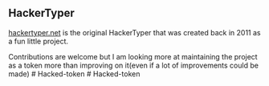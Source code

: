 ## HackerTyper

[hackertyper.net](https://hackertyper.net) is the original HackerTyper that was created back in 2011 as a fun little project. 

Contributions are welcome but I am looking more at maintaining the project as a token more than improving on it(even if a lot of improvements could be made)
#   H a c k e d - t o k e n  
 #   H a c k e d - t o k e n  
 